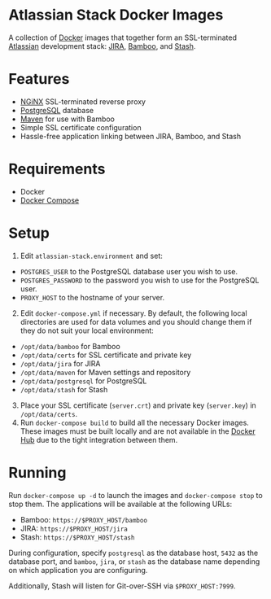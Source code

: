 # Atlassian Stack Docker Images

A collection of [Docker](https://www.docker.com) images that together form an SSL-terminated
[Atlassian](https://www.atlassian.com) development stack: [JIRA](https://www.atlassian.com/software/jira),
[Bamboo](https://www.atlassian.com/software/bamboo), and [Stash](https://www.atlassian.com/software/stash).

# Features

* [NGiNX](http://nginx.org) SSL-terminated reverse proxy
* [PostgreSQL](http://www.postgresql.org) database
* [Maven](https://maven.apache.org) for use with Bamboo
* Simple SSL certificate configuration
* Hassle-free application linking between JIRA, Bamboo, and Stash

# Requirements

* Docker
* [Docker Compose](https://docs.docker.com/compose/)

# Setup

1. Edit `atlassian-stack.environment` and set:
 * `POSTGRES_USER` to the PostgreSQL database user you wish to use.
 * `POSTGRES_PASSWORD` to the password you wish to use for the PostgreSQL user.
 * `PROXY_HOST` to the hostname of your server.
2. Edit `docker-compose.yml` if necessary.  By default, the following local directories are used for data volumes and
you should change them if they do not suit your local environment:
 * `/opt/data/bamboo` for Bamboo
 * `/opt/data/certs` for SSL certificate and private key
 * `/opt/data/jira` for JIRA
 * `/opt/data/maven` for Maven settings and repository
 * `/opt/data/postgresql` for PostgreSQL
 * `/opt/data/stash` for Stash
3. Place your SSL certificate (`server.crt`) and private key (`server.key`) in `/opt/data/certs`.
4. Run `docker-compose build` to build all the necessary Docker images.  These images must be built locally and are not
available in the [Docker Hub](https://registry.hub.docker.com) due to the tight integration between them.

# Running

Run `docker-compose up -d` to launch the images and `docker-compose stop` to stop them.  The applications will be
available at the following URLs:

* Bamboo: `https://$PROXY_HOST/bamboo`
* JIRA: `https://$PROXY_HOST/jira`
* Stash: `https://$PROXY_HOST/stash`

During configuration, specify `postgresql` as the database host, `5432` as the database port, and `bamboo`, `jira`, or
`stash` as the database name depending on which application you are configuring.

Additionally, Stash will listen for Git-over-SSH via `$PROXY_HOST:7999`.
